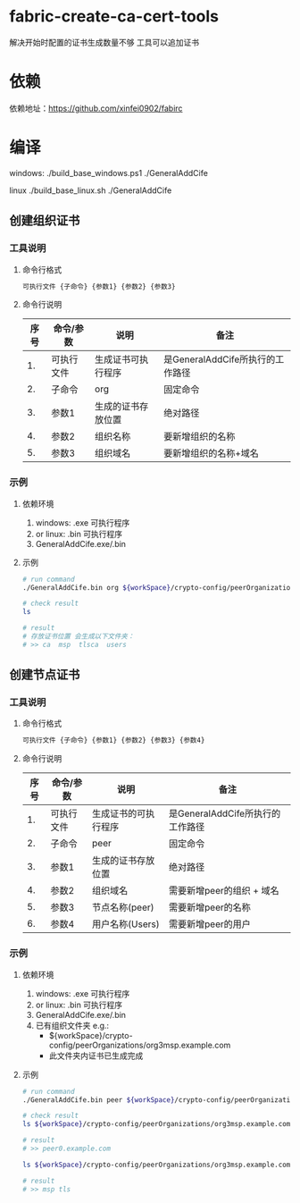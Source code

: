 # fabric-create-ca-cert-tools
解决开始时配置的证书生成数量不够  工具可以追加证书

# 依赖
依赖地址：https://github.com/xinfei0902/fabirc

# 编译
windows: ./build_base_windows.ps1 ./GeneralAddCife

linux ./build_base_linux.sh ./GeneralAddCife

## 创建组织证书 

### 工具说明

1. 命令行格式

   ```sh
   可执行文件 {子命令} {参数1} {参数2} {参数3}
   
   ```

2. 命令行说明

   | 序号 | 命令/参数  | 说明               | 备注                             |
   | ---- | ---------- | ------------------ | -------------------------------- |
   | 1.   | 可执行文件 | 生成证书可执行程序 | 是GeneralAddCife所执行的工作路径 |
   | 2.   | 子命令     | org                | 固定命令                         |
   | 3.   | 参数1      | 生成的证书存放位置 | 绝对路径                         |
   | 4.   | 参数2      | 组织名称           | 要新增组织的名称                 |
   | 5.   | 参数3      | 组织域名           | 要新增组织的名称+域名            |

### 示例

1. 依赖环境

   1. windows: .exe 可执行程序
   2. or linux: .bin 可执行程序  
   3. GeneralAddCife.exe/.bin

2. 示例

   ```sh 
   # run command
   ./GeneralAddCife.bin org ${workSpace}/crypto-config/peerOrganizations/org3msp.example.com Org3Msp org3msp.example.com
   
   # check result
   ls 
   
   # result
   # 存放证书位置 会生成以下文件夹：
   # >> ca  msp  tlsca  users
   
   ```



## 创建节点证书

### 工具说明

1. 命令行格式

   ```sh
   可执行文件 {子命令} {参数1} {参数2} {参数3} {参数4}
   
   ```

2. 命令行说明

   | 序号 | 命令/参数  | 说明                 | 备注                             |
   | ---- | ---------- | -------------------- | -------------------------------- |
   | 1.   | 可执行文件 | 生成证书的可执行程序 | 是GeneralAddCife所执行的工作路径 |
   | 2.   | 子命令     | peer                 | 固定命令                         |
   | 3.   | 参数1      | 生成的证书存放位置   | 绝对路径                         |
   | 4.   | 参数2      | 组织域名             | 需要新增peer的组织 + 域名        |
   | 5.   | 参数3      | 节点名称(peer)       | 需要新增peer的名称               |
   | 6.   | 参数4      | 用户名称(Users)      | 需要新增peer的用户               |

### 示例

1. 依赖环境

   1. windows: .exe 可执行程序
   2. or linux: .bin 可执行程序  
   3. GeneralAddCife.exe/.bin
   4. 已有组织文件夹 e.g.: 
      * ${workSpace}/crypto-config/peerOrganizations/org3msp.example.com
      * 此文件夹内证书已生成完成

2. 示例

   ```sh
   # run command
   ./GeneralAddCife.bin peer ${workSpace}/crypto-config/peerOrganizations/org3msp.example.com  org3msp.example.com  peer0  user1
   
   # check result
   ls ${workSpace}/crypto-config/peerOrganizations/org3msp.example.com/peers
   
   # result
   # >> peer0.example.com
   
   ls ${workSpace}/crypto-config/peerOrganizations/org3msp.example.com/peers/peer0.org3msp.example.com
   
   # result
   # >> msp tls
   
   ```
